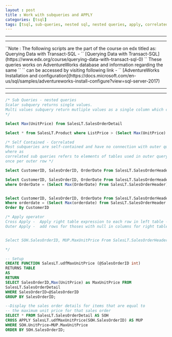 ```yaml
---
layout : post
title : Work with subqueries and APPLY
categories: [tsql]
tags: [tsql, sub-queries, nested sql, nested queries, apply, correlated queries, correlated, sql, data, sql server, database, AdventureWorks]
---
```

<hr />
<hr />
``Note : The following scripts are the part of the course on edx titled as: Querying Data with Transact-SQL - ``  
[Querying Data with Transact-SQL](https://www.edx.org/course/querying-data-with-transact-sql-0)  
`` These queries works on AdventureWorks database and information regarding the same ``  
`` can be accessed by visiting following link - ``  
[AdventureWorks Installation and configuration](https://docs.microsoft.com/en-us/sql/samples/adventureworks-install-configure?view=sql-server-2017)
<hr />
<hr />

```sql
/* Sub Queries - nested queries
Scalar subquery returns single values.
Multi values subquery return mutliple values as a single column which can be access using IN
*/

Select Max(UnitPrice) from SalesLT.SalesOrderDetail

Select * from SalesLT.Product where ListPrice > (Select Max(UnitPrice) From SalesLT.SalesOrderDetail)

/* Self Contained - Correlated
Most subqueries are self-contained and have no connection with outer query other than passing results
where as
correlated sub queries refers to elements of tables used in outer query, behaves as inner query executed
once per outer row */

Select CustomerID, SalesOrderID, OrderDate From SalesLT.SalesOrderHeader as S01

Select CustomerID, SalesOrderID, OrderDate From SalesLT.SalesOrderHeader as S01
where OrderDate = (Select Max(OrderDate) From SalesLT.SalesOrderHeader)


Select CustomerID, SalesOrderID, OrderDate From SalesLT.SalesOrderHeader as S01
Where orderdate = (Select Max(orderdate) from SalesLT.SalesOrderHeader As S02 where S02.CustomerID = S01.CustomerID)
Order By CustomerID

/* Apply operator
Cross Apply -  Apply right table expression to each row in left table - Conceptually lik Outer Join
Outer Apply -  add rows for thoses with null in columns for right table - conceptually like Left Outer Join


Select SOH.SalesOrderID, MUP.MaxUnitPrice From SalesLT.SalesOrderHeader as SOH Cross Apply SalesLT.udfMaxUnitPrice(SOH.SalesOrderID) as MUP Order BY SOH.SalesOrderID

*/

-- Setup
CREATE FUNCTION SalesLT.udfMaxUnitPrice (@SalesOrderID int)
RETURNS TABLE
AS
RETURN
SELECT SalesOrderID,Max(UnitPrice) as MaxUnitPrice FROM
SalesLT.SalesOrderDetail
WHERE SalesOrderID=@SalesOrderID
GROUP BY SalesOrderID;

--Display the sales order details for items that are equal to
-- the maximum unit price for that sales order
SELECT * FROM SalesLT.SalesOrderDetail AS SOH
CROSS APPLY SalesLT.udfMaxUnitPrice(SOH.SalesOrderID) AS MUP
WHERE SOH.UnitPrice=MUP.MaxUnitPrice
ORDER BY SOH.SalesOrderID;
```
